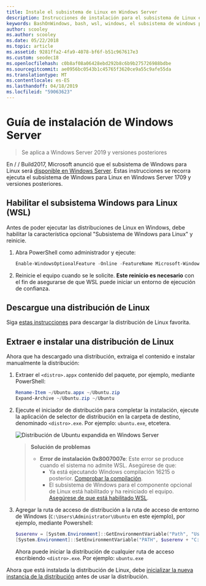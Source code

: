 ```yaml
---
title: Instale el subsistema de Linux en Windows Server
description: Instrucciones de instalación para el subsistema de Linux en Windows Server.
keywords: BashOnWindows, bash, wsl, windows, el subsistema de windows para linux, windowssubsystem, ubuntu, windows server
author: scooley
ms.author: scooley
ms.date: 05/22/2018
ms.topic: article
ms.assetid: 9281ffa2-4fa9-4078-bf6f-b51c967617e3
ms.custom: seodec18
ms.openlocfilehash: c0b8af08a06428ebd292b8c6b9b275726988bdbe
ms.sourcegitcommit: ae0956bc0543b1c45765f3620ce9a55c9afe55da
ms.translationtype: MT
ms.contentlocale: es-ES
ms.lasthandoff: 04/18/2019
ms.locfileid: "59063623"
---
```

# <a name="windows-server-installation-guide"></a>Guía de instalación de Windows Server

> Se aplica a Windows Server 2019 y versiones posteriores

En / / Build2017, Microsoft anunció que el subsistema de Windows para Linux será [disponible en Windows Server](https://blogs.technet.microsoft.com/hybridcloud/2017/05/10/windows-server-for-developers-news-from-microsoft-build-2017/).  Estas instrucciones se recorra ejecuta el subsistema de Windows para Linux en Windows Server 1709 y versiones posteriores.

## <a name="enable-the-windows-subsystem-for-linux-wsl"></a>Habilitar el subsistema Windows para Linux (WSL)

Antes de poder ejecutar las distribuciones de Linux en Windows, debe habilitar la característica opcional "Subsistema de Windows para Linux" y reinicie.

1. Abra PowerShell como administrador y ejecute:
    ```powershell
    Enable-WindowsOptionalFeature -Online -FeatureName Microsoft-Windows-Subsystem-Linux
    ```

2. Reinicie el equipo cuando se le solicite. **Este reinicio es necesario** con el fin de asegurarse de que WSL puede iniciar un entorno de ejecución de confianza.

## <a name="download-a-linux-distro"></a>Descargue una distribución de Linux

Siga [estas instrucciones](install-manual.md) para descargar la distribución de Linux favorita.

## <a name="extract-and-install-a-linux-distro"></a>Extraer e instalar una distribución de Linux
Ahora que ha descargado una distribución, extraiga el contenido e instalar manualmente la distribución:

1. Extraer el `<distro>.appx` contenido del paquete, por ejemplo, mediante PowerShell:

    ```powershell
    Rename-Item ~/Ubuntu.appx ~/Ubuntu.zip
    Expand-Archive ~/Ubuntu.zip ~/Ubuntu
    ```

2. Ejecute el iniciador de distribución para completar la instalación, ejecute la aplicación de selector de distribución en la carpeta de destino, denominado `<distro>.exe`. Por ejemplo: `ubuntu.exe`, etcetera.

    ![Distribución de Ubuntu expandida en Windows Server](media/server-appx-expand.png)

    > **Solución de problemas**
    > * **Error de instalación 0x8007007e**: Este error se produce cuando el sistema no admite WSL. Asegúrese de que:
    >   * Ya está ejecutando Windows compilación 16215 o posterior. [Comprobar la compilación](troubleshooting.md#check-your-build-number).
    >   * El subsistema de Windows para el componente opcional de Linux está habilitado y ha reiniciado el equipo.  [Asegúrese de que está habilitado WSL](troubleshooting.md#confirm-wsl-is-enabled).
    
3. Agregar la ruta de acceso de distribución a la ruta de acceso de entorno de Windows (`C:\Users\Administrator\Ubuntu` en este ejemplo), por ejemplo, mediante Powershell:
        
    ```powershell
    $userenv = [System.Environment]::GetEnvironmentVariable("Path", "User")
    [System.Environment]::SetEnvironmentVariable("PATH", $userenv + "C:\Users\Administrator\Ubuntu", "User")
    ```
    Ahora puede iniciar la distribución de cualquier ruta de acceso escribiendo `<distro>.exe`. Por ejemplo: `ubuntu.exe`

Ahora que está instalada la distribución de Linux, debe [inicializar la nueva instancia de la distribución](initialize-distro.md) antes de usar la distribución.
